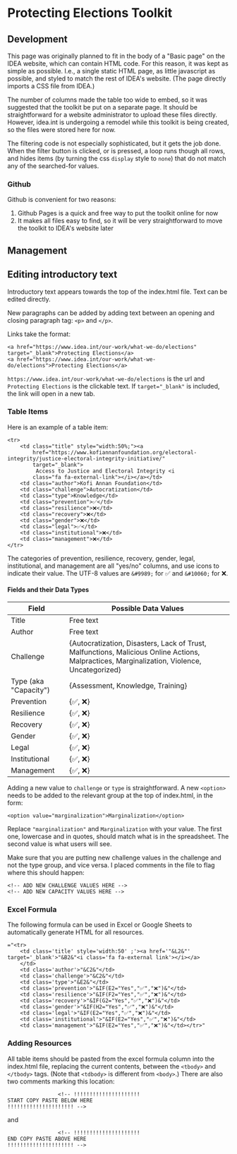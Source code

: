 # Protecting Elections Toolkit

## Development

This page was originally planned to fit in the body of a "Basic page" on the IDEA website, which can contain HTML code. For this reason, it was kept as simple as possible. I.e., a single static HTML page, as little javascript as possible, and styled to match the rest of IDEA's website. (The page directly imports a CSS file from IDEA.)

The number of columns made the table too wide to embed, so it was suggested that the toolkit be put on a separate page. It should be straightforward for a website administrator to upload these files directly. However, idea.int is undergoing a remodel while this toolkit is being created, so the files were stored here for now.

The filtering code is not especially sophisticated, but it gets the job done. When the filter button is clicked, or <Enter> is pressed, a loop runs though all rows, and hides items (by turning the css `display` style to `none`) that do not match any of the searched-for values.

### Github

Github is convenient for two reasons:

1. Github Pages is a quick and free way to put the toolkit online for now
2. It makes all files easy to find, so it will be very straightforward to move the toolkit to IDEA's website later

## Management

## Editing introductory text

Introductory text appears towards the top of the index.html file. Text can be edited directly.

New paragraphs can be added by adding text between an opening and closing paragraph tag: `<p>` and `</p>`.

Links take the format:

    <a href="https://www.idea.int/our-work/what-we-do/elections" target="_blank">Protecting Elections</a>
    <a href="https://www.idea.int/our-work/what-we-do/elections">Protecting Elections</a>

`https://www.idea.int/our-work/what-we-do/elections` is the url and `Protecting Elections` is the clickable text. If `target="_blank"` is included, the link will open in a new tab.

### Table Items

Here is an example of a table item:

    <tr>
        <td class="title" style="width:50%;"><a
            href="https://www.kofiannanfoundation.org/electoral-integrity/justice-electoral-integrity-initiative/"
            target="_blank">
             Access to Justice and Electoral Integrity <i
            class="fa fa-external-link"></i></a></td>
        <td class="author">Kofi Annan Foundation</td>
        <td class="challenge">Autocratization</td>
        <td class="type">Knowledge</td>
        <td class="prevention">✅</td>
        <td class="resilience">❌</td>
        <td class="recovery">❌</td>
        <td class="gender">❌</td>
        <td class="legal">✅</td>
        <td class="institutional">❌</td>
        <td class="management">❌</td>
    </tr>

The categories of prevention, resilience, recovery, gender, legal, institutional, and management are all "yes/no" columns, and use icons to indicate their value. The UTF-8 values are `&#9989;` for ✅ and `&#10060;` for ❌.

#### Fields and their Data Types

| Field                 | Possible Data Values                                                                                                                        |
| --------------------- | ------------------------------------------------------------------------------------------------------------------------------------------- |
| Title                 | Free text                                                                                                                                   |
| Author                | Free text                                                                                                                                   |
| Challenge             | {Autocratization, Disasters, Lack of Trust, Malfunctions, Malicious Online Actions, Malpractices, Marginalization, Violence, Uncategorized} |
| Type (aka "Capacity") | {Assessment, Knowledge, Training}                                                                                                           |
| Prevention            | {✅, ❌}                                                                                                                                    |
| Resilience            | {✅, ❌}                                                                                                                                    |
| Recovery              | {✅, ❌}                                                                                                                                    |
| Gender                | {✅, ❌}                                                                                                                                    |
| Legal                 | {✅, ❌}                                                                                                                                    |
| Institutional         | {✅, ❌}                                                                                                                                    |
| Management            | {✅, ❌}                                                                                                                                    |

Adding a new value to `challenge` or `type` is straightforward. A new `<option>` needs to be added to the relevant group at the top of index.html, in the form:

    <option value="marginalization">Marginalization</option>

Replace `"marginalization"` and `Marginalization` with your value. The first one, lowercase and in quotes, should match what is in the spreadsheet. The second value is what users will see.

Make sure that you are putting new challenge values in the challenge and not the type group, and vice versa. I placed comments in the file to flag where this should happen:

    <!-- ADD NEW CHALLENGE VALUES HERE -->
    <!-- ADD NEW CAPACITY VALUES HERE -->

### Excel Formula

The following formula can be used in Excel or Google Sheets to automatically generate HTML for all resources.

    ="<tr>
        <td class='title' style='width:50' ;'><a href='"&L2&"' target='_blank'>"&B2&"<i class='fa fa-external link'></i></a>
        </td>
        <td class='author'>"&C2&"</td>
        <td class='challenge'>"&C2&"</td>
        <td class='type'>"&E2&"</td>
        <td class='prevention'>"&IF(E2="Yes","✅","❌")&"</td>
        <td class='resilience'>"&IF(F2="Yes","✅","❌")&"</td>
        <td class='recovery'>"&IF(G2="Yes","✅","❌")&"</td>
        <td class='gender'>"&IF(H2="Yes","✅","❌")&"</td>
        <td class='legal'>"&IF(E2="Yes","✅","❌")&"</td>
        <td class='institutional'>"&IF(E2="Yes","✅","❌")&"</td>
        <td class='management'>"&IF(E2="Yes","✅","❌")&"</td></tr>"

### Adding Resources

All table items should be pasted from the excel formula column into the index.html file, replacing the current contents, between the `<tbody>` and `</tbody>` tags. (Note that `<tdbody>` is different from `<body>`.) There are also two comments marking this location:

                    <!-- !!!!!!!!!!!!!!!!!!!!!
    START COPY PASTE BELOW HERE
    !!!!!!!!!!!!!!!!!!!!! -->

and

                    <!-- !!!!!!!!!!!!!!!!!!!!!
    END COPY PASTE ABOVE HERE
    !!!!!!!!!!!!!!!!!!!!! -->
